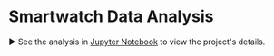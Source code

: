 # Smartwatch Data Analysis

▶️ See the analysis in [Jupyter Notebook]() to view the project's details. 
